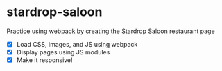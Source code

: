# stardrop-saloon

Practice using webpack by creating the Stardrop Saloon restaurant page

- [x] Load CSS, images, and JS using webpack
- [x] Display pages using JS modules
- [x] Make it responsive!
